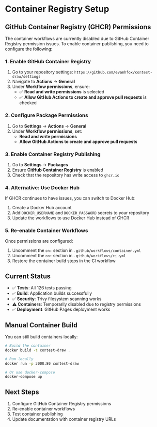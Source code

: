 # Container Registry Setup

## GitHub Container Registry (GHCR) Permissions

The container workflows are currently disabled due to GitHub Container Registry permission issues. To enable container publishing, you need to configure the following:

### 1. Enable GitHub Container Registry

1. Go to your repository settings: `https://github.com/evanhfox/contest-draw/settings`
2. Navigate to **Actions** → **General**
3. Under **Workflow permissions**, ensure:
   - ✅ **Read and write permissions** is selected
   - ✅ **Allow GitHub Actions to create and approve pull requests** is checked

### 2. Configure Package Permissions

1. Go to **Settings** → **Actions** → **General**
2. Under **Workflow permissions**, set:
   - **Read and write permissions**
   - **Allow GitHub Actions to create and approve pull requests**

### 3. Enable Container Registry Publishing

1. Go to **Settings** → **Packages**
2. Ensure **GitHub Container Registry** is enabled
3. Check that the repository has write access to `ghcr.io`

### 4. Alternative: Use Docker Hub

If GHCR continues to have issues, you can switch to Docker Hub:

1. Create a Docker Hub account
2. Add `DOCKER_USERNAME` and `DOCKER_PASSWORD` secrets to your repository
3. Update the workflows to use Docker Hub instead of GHCR

### 5. Re-enable Container Workflows

Once permissions are configured:

1. Uncomment the `on:` section in `.github/workflows/container.yml`
2. Uncomment the `on:` section in `.github/workflows/ci.yml`
3. Restore the container build steps in the CI workflow

## Current Status

- ✅ **Tests**: All 126 tests passing
- ✅ **Build**: Application builds successfully
- ✅ **Security**: Trivy filesystem scanning works
- ⚠️ **Containers**: Temporarily disabled due to registry permissions
- ✅ **Deployment**: GitHub Pages deployment works

## Manual Container Build

You can still build containers locally:

```bash
# Build the container
docker build -t contest-draw .

# Run locally
docker run -p 3000:80 contest-draw

# Or use docker-compose
docker-compose up
```

## Next Steps

1. Configure GitHub Container Registry permissions
2. Re-enable container workflows
3. Test container publishing
4. Update documentation with container registry URLs
